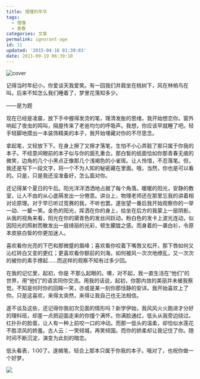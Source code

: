 ```yaml
---
title: 懵懂的年华
tags:
  - 懵懂
  - 青春
categories: 文章
permalink: ignorant-age
id: 11
updated: '2015-04-16 01:39:03'
date: 2011-09-19 06:39:10
---
```


![cover](https://cat.yufan.me/cats/0655220AY.jpg)

记得当时年纪小，你爱谈天我爱笑。有一回我们并肩坐在桃树下，风在林梢鸟在叫。后来不知怎么我们睡着了，梦里花落知多少。

——是为题

现在已经是凌晨，放下手中握得发烫的笔，理清发胀的思绪，我开始想恋你。窗外响起了夜虫的鸣叫，隔屋传来了老爸均匀的呼吸声。我想，你应该早就睡了吧。轻手轻脚地摸出一本装饰精美的本子，我开始埋藏对你的不尽思念。

<!--more-->

拿起笔，又轻放下下。在身上擦了又擦才落笔，生怕不小心弄脏了那只属于你我的本子。不经意间眼前的本子似与你的面孔重合。那白皙的纸面恰如你那青春无痕的微笑，边角的几个小黑点正像那几个浅褐色的小雀斑。让人怜惜，不忍落笔。但，我还是写下一段文字，将一个不为人知的秘密藏在里面。哦，当然，你也是可以看的。只是，只是我还没准备好，怎么面对你。

还记得某个夏日的午后。阳光洋洋洒洒地占据了每个角落。暖暖的阳光，安静的教室，让人不由的从心底萌发出一分倦意。讲台上，物理老师还在那里忘我的讲着相对论原理。对于早已听过竞赛的我，不听也罢。遂张望一番后我开始观察你的一举一动、一颦一笑。金色的阳光，挥洒在你的身上，给坐在后方的我蒙上一层阴影。从我的视角来看，阳光在你的黛青色的发丝间跃动，粉白色的发卡上波光连动，似因阳光的照射而散发出一层绮丽的光彩，顿生朦胧之感。而身着的一袭白衫，令原本皮肤白皙的你更加迷人。

喜欢看你光亮的下巴和那微蹙的眉峰；喜欢看你咬着下嘴唇又松开，那下唇如何又沁红转白又变的更红；更喜欢看你额前的刘海，如何被风一次次地缭乱，又一次次的被你的素手撩起……而这样的观察不知有过多少回。

在我的记忆里，起初，你是 不那么起眼的。噢，对不起，我一直生活在“他们”的世界，用“他们”的语言同你交流。用我的话说，起初，你那内敛的美丽并未被我察觉。不知是何时你的回眸一笑，亦或是某一刻你那恬静的安详。我开始喜欢上了你。只是这喜欢，来得太突然，来得让我自己也无法相信。

遂不谈及这些，还记得你我初次见面的情形吗？新学伊始，我风风火火跑进才分好的理科班，却差一点把迎面走来的你撞个满怀。你满脸通红，低头从我旁边绕过。红扑扑的脸蛋，让人有一种上前咬一口的冲动。而那一低头的温柔，却恰似水莲花不胜凉风的娇羞。古人云：一笑倾城，再笑倾国。而你的娇柔却让我记住了你。随时间不断沉淀，演变为此刻的暗恋。

低头看表，1:00了。遂搁笔，轻合上那本只属于你我的本子。哦对了，也祝你做一个好梦。

![](https://cat.yufan.me/cats/065527Iwq.jpg)
